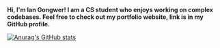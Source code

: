 **Hi, I'm Ian Gongwer! I am a CS student who enjoys working on complex codebases. Feel free to check out my portfolio website, link is in my GitHub profile.**

[![Anurag's GitHub stats](https://github-readme-stats.vercel.app/api?username=iangongwer)](https://github.com/anuraghazra/github-readme-stats)

